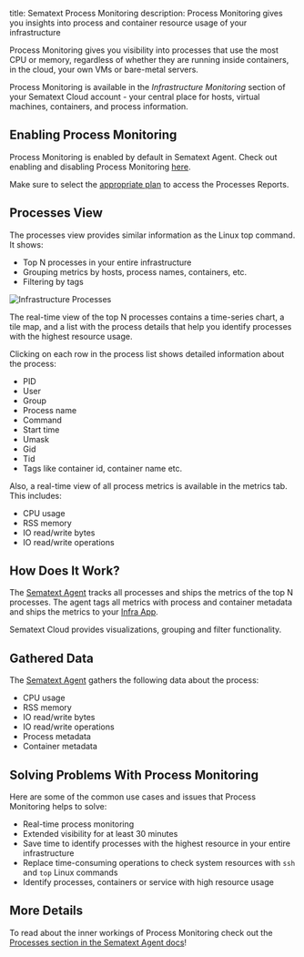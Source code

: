 title: Sematext Process Monitoring
description: Process Monitoring gives you insights into process and container resource usage of your infrastructure

Process Monitoring gives you visibility into processes that use the most CPU or memory, regardless of whether they are running inside containers, in the cloud, your own VMs or bare-metal servers.

Process Monitoring is available in the *Infrastructure Monitoring* section of your Sematext Cloud account - your central place for hosts, virtual machines, containers, and process information.

## Enabling Process Monitoring

Process Monitoring is enabled by default in Sematext Agent. Check out enabling and disabling Process Monitoring [here](/docs/agents/sematext-agent/processes/configuration/). 

Make sure to select the [appropriate plan](https://sematext.com/pricing/#infrastructure) to access the Processes Reports.

## Processes View

The processes view provides similar information as the Linux top command. It shows: 

- Top N processes in your entire infrastructure
- Grouping metrics by hosts, process names, containers, etc. 
- Filtering by tags

![Infrastructure Processes](/docs/images/monitoring/infra-processes.gif)

The real-time view of the top N processes contains a time-series chart, a tile map, and a list with the process details that help you identify processes with the highest resource usage.

Clicking on each row in the process list shows detailed information about the process:

- PID
- User
- Group
- Process name
- Command 
- Start time
- Umask
- Gid
- Tid
- Tags like container id, container name etc. 

Also, a real-time view of all process metrics is available in the metrics tab. This includes:

- CPU usage
- RSS memory 
- IO read/write bytes 
- IO read/write operations 

## How Does It Work?

The [Sematext Agent](/docs/agents/sematext-agent) tracks all processes and ships the metrics of the top N processes. The agent tags all metrics with process and container metadata and ships the metrics to your [Infra App](/docs/monitoring/infrastructure).  

Sematext Cloud provides visualizations, grouping and filter functionality. 

## Gathered Data

The [Sematext Agent](/docs/agents/sematext-agent) gathers the following data about the process:

- CPU usage
- RSS memory 
- IO read/write bytes 
- IO read/write operations 
- Process metadata
- Container metadata

## Solving Problems With Process Monitoring

Here are some of the common use cases and issues that Process Monitoring helps to solve:

- Real-time process monitoring
- Extended visibility for at least 30 minutes 
- Save time to identify processes with the highest resource in your entire infrastructure
- Replace time-consuming operations to check system resources with `ssh` and `top` Linux commands
- Identify processes, containers or service with high resource usage

## More Details

To read about the inner workings of Process Monitoring check out the [Processes section in the Sematext Agent docs](/docs/agents/sematext-agent/processes/configuration/)!

